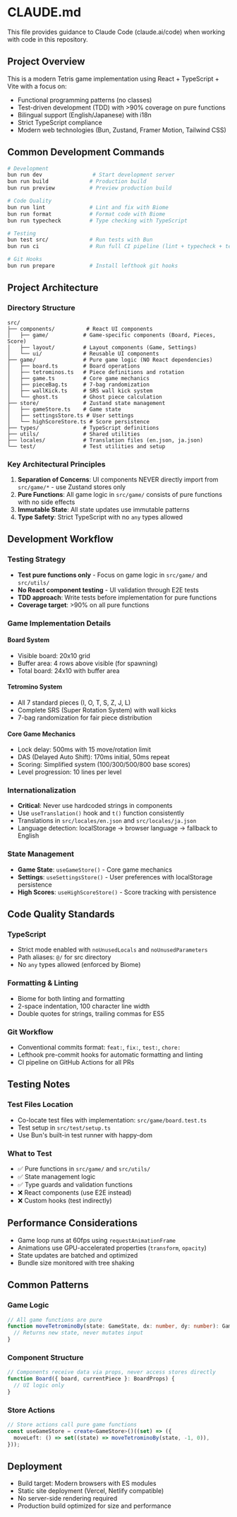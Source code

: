 # CLAUDE.md

This file provides guidance to Claude Code (claude.ai/code) when working with code in this repository.

## Project Overview

This is a modern Tetris game implementation using React + TypeScript + Vite with a focus on:
- Functional programming patterns (no classes)
- Test-driven development (TDD) with >90% coverage on pure functions
- Bilingual support (English/Japanese) with i18n
- Strict TypeScript compliance
- Modern web technologies (Bun, Zustand, Framer Motion, Tailwind CSS)

## Common Development Commands

```bash
# Development
bun run dev                # Start development server
bun run build             # Production build
bun run preview           # Preview production build

# Code Quality
bun run lint              # Lint and fix with Biome
bun run format            # Format code with Biome
bun run typecheck         # Type checking with TypeScript

# Testing
bun test src/             # Run tests with Bun
bun run ci                # Run full CI pipeline (lint + typecheck + test + build)

# Git Hooks
bun run prepare           # Install lefthook git hooks
```

## Project Architecture

### Directory Structure
```
src/
├── components/          # React UI components
│   ├── game/           # Game-specific components (Board, Pieces, Score)
│   ├── layout/         # Layout components (Game, Settings)
│   └── ui/             # Reusable UI components
├── game/               # Pure game logic (NO React dependencies)
│   ├── board.ts        # Board operations
│   ├── tetrominos.ts   # Piece definitions and rotation
│   ├── game.ts         # Core game mechanics
│   ├── pieceBag.ts     # 7-bag randomization
│   ├── wallKick.ts     # SRS wall kick system
│   └── ghost.ts        # Ghost piece calculation
├── store/              # Zustand state management
│   ├── gameStore.ts    # Game state
│   ├── settingsStore.ts # User settings
│   └── highScoreStore.ts # Score persistence
├── types/              # TypeScript definitions
├── utils/              # Shared utilities
├── locales/            # Translation files (en.json, ja.json)
└── test/               # Test utilities and setup
```

### Key Architectural Principles

1. **Separation of Concerns**: UI components NEVER directly import from `src/game/*` - use Zustand stores only
2. **Pure Functions**: All game logic in `src/game/` consists of pure functions with no side effects
3. **Immutable State**: All state updates use immutable patterns
4. **Type Safety**: Strict TypeScript with no `any` types allowed

## Development Workflow

### Testing Strategy
- **Test pure functions only** - Focus on game logic in `src/game/` and `src/utils/`
- **No React component testing** - UI validation through E2E tests
- **TDD approach**: Write tests before implementation for pure functions
- **Coverage target**: >90% on all pure functions

### Game Implementation Details

#### Board System
- Visible board: 20x10 grid
- Buffer area: 4 rows above visible (for spawning)
- Total board: 24x10 with buffer area

#### Tetromino System
- All 7 standard pieces (I, O, T, S, Z, J, L)
- Complete SRS (Super Rotation System) with wall kicks
- 7-bag randomization for fair piece distribution

#### Core Game Mechanics
- Lock delay: 500ms with 15 move/rotation limit
- DAS (Delayed Auto Shift): 170ms initial, 50ms repeat
- Scoring: Simplified system (100/300/500/800 base scores)
- Level progression: 10 lines per level

### Internationalization

- **Critical**: Never use hardcoded strings in components
- Use `useTranslation()` hook and `t()` function consistently
- Translations in `src/locales/en.json` and `src/locales/ja.json`
- Language detection: localStorage → browser language → fallback to English

### State Management

- **Game State**: `useGameStore()` - Core game mechanics
- **Settings**: `useSettingsStore()` - User preferences with localStorage persistence
- **High Scores**: `useHighScoreStore()` - Score tracking with persistence

## Code Quality Standards

### TypeScript
- Strict mode enabled with `noUnusedLocals` and `noUnusedParameters`
- Path aliases: `@/` for src directory
- No `any` types allowed (enforced by Biome)

### Formatting & Linting
- Biome for both linting and formatting
- 2-space indentation, 100 character line width
- Double quotes for strings, trailing commas for ES5

### Git Workflow
- Conventional commits format: `feat:`, `fix:`, `test:`, `chore:`
- Lefthook pre-commit hooks for automatic formatting and linting
- CI pipeline on GitHub Actions for all PRs

## Testing Notes

### Test Files Location
- Co-locate test files with implementation: `src/game/board.test.ts`
- Test setup in `src/test/setup.ts`
- Use Bun's built-in test runner with happy-dom

### What to Test
- ✅ Pure functions in `src/game/` and `src/utils/`
- ✅ State management logic
- ✅ Type guards and validation functions
- ❌ React components (use E2E instead)
- ❌ Custom hooks (test indirectly)

## Performance Considerations

- Game loop runs at 60fps using `requestAnimationFrame`
- Animations use GPU-accelerated properties (`transform`, `opacity`)
- State updates are batched and optimized
- Bundle size monitored with tree shaking

## Common Patterns

### Game Logic
```typescript
// All game functions are pure
function moveTetrominoBy(state: GameState, dx: number, dy: number): GameState {
  // Returns new state, never mutates input
}
```

### Component Structure
```typescript
// Components receive data via props, never access stores directly
function Board({ board, currentPiece }: BoardProps) {
  // UI logic only
}
```

### Store Actions
```typescript
// Store actions call pure game functions
const useGameStore = create<GameStore>()((set) => ({
  moveLeft: () => set((state) => moveTetrominoBy(state, -1, 0)),
}));
```

## Deployment

- Build target: Modern browsers with ES modules
- Static site deployment (Vercel, Netlify compatible)
- No server-side rendering required
- Production build optimized for size and performance